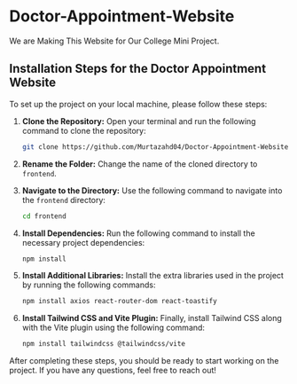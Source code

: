 # Doctor-Appointment-Website
We are Making This Website for Our College Mini Project.

## Installation Steps for the Doctor Appointment Website

To set up the project on your local machine, please follow these steps:

1. **Clone the Repository:**
   Open your terminal and run the following command to clone the repository:
   ```bash
   git clone https://github.com/Murtazahd04/Doctor-Appointment-Website.git
   ```

2. **Rename the Folder:**
   Change the name of the cloned directory to `frontend`.

3. **Navigate to the Directory:**
   Use the following command to navigate into the `frontend` directory:
   ```bash
   cd frontend
   ```

4. **Install Dependencies:**
   Run the following command to install the necessary project dependencies:
   ```bash
   npm install
   ```

5. **Install Additional Libraries:**
   Install the extra libraries used in the project by running the following commands:
   ```bash
   npm install axios react-router-dom react-toastify
   ```

6. **Install Tailwind CSS and Vite Plugin:**
   Finally, install Tailwind CSS along with the Vite plugin using the following command:
   ```bash
   npm install tailwindcss @tailwindcss/vite
   ```

After completing these steps, you should be ready to start working on the project. If you have any questions, feel free to reach out!
